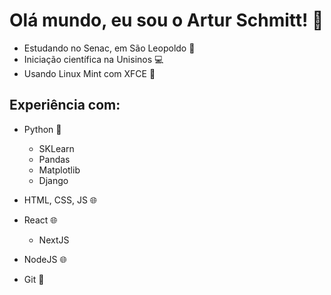 <!--
### Hi there 👋
-->

<!--
**arturschmitt/arturschmitt** is a ✨ _special_ ✨ repository because its `README.md` (this file) appears on your GitHub profile.

Here are some ideas to get you started:

- 🔭 I’m currently working on ...
- 🌱 I’m currently learning ...
- 👯 I’m looking to collaborate on ...
- 🤔 I’m looking for help with ...
- 💬 Ask me about ...
- 📫 How to reach me: ...
- 😄 Pronouns: ...
- ⚡ Fun fact: ...
-->

# Olá mundo, eu sou o Artur Schmitt! 👋

- Estudando no Senac, em São Leopoldo 📖
- Iniciação científica na Unisinos 💻
- Usando Linux Mint com XFCE 🐧

## Experiência com:
- Python 🐍
  - SKLearn
  - Pandas
  - Matplotlib
  - Django

- HTML, CSS, JS 🌐

- React 🌐
  - NextJS

- NodeJS 🌐

- Git 💾
